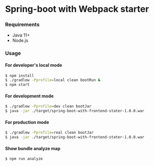 # Spring-boot with Webpack starter

### Requirements

* Java 11+
* Node.js

### Usage
#### For developer's local mode

```sh
$ npm install
$ ./gradlew -Pprofile=local clean bootRun &
$ npm start
```

#### For development mode

```sh
$ ./gradlew -Pprofile=dev clean bootJar
$ java -jar ./target/spring-boot-with-frontend-stater-1.0.0.war
```

#### For production mode

```sh
$ ./gradlew -Pprofile=real clean bootJar
$ java -jar ./target/spring-boot-with-frontend-stater-1.0.0.war
```

#### Show bundle analyze map

```sh
$ npm run analyze
```
